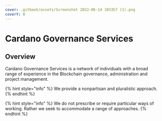 ```yaml
---
cover: .gitbook/assets/Screenshot 2022-06-14 103357 (1).png
coverY: 0
---
```


# Cardano Governance Services

## Overview&#x20;

Cardano Governance Services is a network of individuals with a broad range of experience in the Blockchain governance, administration and project management.&#x20;

{% hint style="info" %}
We provide a nonpartisan and pluralistic approach.
{% endhint %}

{% hint style="info" %}
We do not prescribe or require particular ways of working. Rather we seek to accommodate a range of approaches.&#x20;
{% endhint %}



